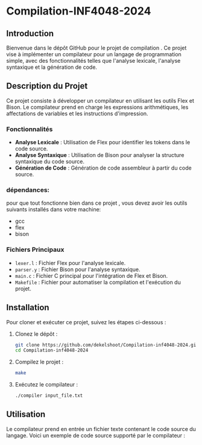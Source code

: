 # Compilation-INF4048-2024

## Introduction

Bienvenue dans le dépôt GitHub pour le projet de compilation . Ce projet vise à implémenter un compilateur pour un langage de programmation simple, avec des fonctionnalités telles que l'analyse lexicale, l'analyse syntaxique et la génération de code.

## Description du Projet

Ce projet consiste à développer un compilateur en utilisant les outils Flex et Bison. Le compilateur prend en charge les expressions arithmétiques, les affectations de variables et les instructions d'impression.

### Fonctionnalités

- **Analyse Lexicale** : Utilisation de Flex pour identifier les tokens dans le code source.
- **Analyse Syntaxique** : Utilisation de Bison pour analyser la structure syntaxique du code source.
- **Génération de Code** : Génération de code assembleur à partir du code source.

### dépendances:
pour que tout fonctionne bien dans ce projet , vous devez avoir les outils suivants installés dans votre machine:
- gcc
- flex
- bison

### Fichiers Principaux

- `lexer.l` : Fichier Flex pour l'analyse lexicale.
- `parser.y` : Fichier Bison pour l'analyse syntaxique.
- `main.c` : Fichier C principal pour l'intégration de Flex et Bison.
- `Makefile` : Fichier pour automatiser la compilation et l'exécution du projet.

## Installation

Pour cloner et exécuter ce projet, suivez les étapes ci-dessous :

1. Clonez le dépôt :
    ```sh
    git clone https://github.com/dekelshoot/Compilation-inf4048-2024.git
    cd Compilation-inf4048-2024
    ```

2. Compilez le projet :
    ```sh
    make
    ```

3. Exécutez le compilateur :
    ```sh
    ./compiler input_file.txt
    ```

## Utilisation

Le compilateur prend en entrée un fichier texte contenant le code source du langage. Voici un exemple de code source supporté par le compilateur :

